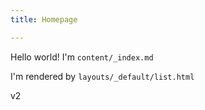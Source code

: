```yaml
---
title: Homepage

---
```

Hello world! I'm `content/_index.md`

I'm rendered by `layouts/_default/list.html`

v2